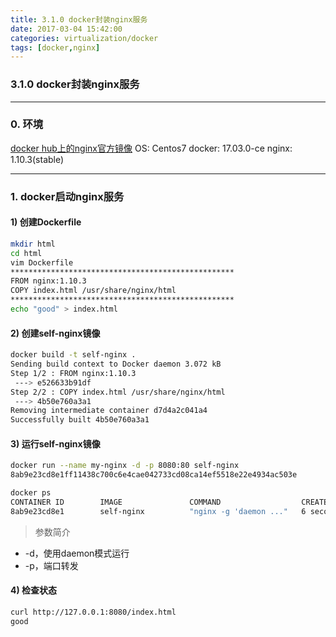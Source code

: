 ```yaml
---
title: 3.1.0 docker封装nginx服务
date: 2017-03-04 15:42:00
categories: virtualization/docker
tags: [docker,nginx]
---
```

### 3.1.0 docker封装nginx服务

---

### 0. 环境
[docker hub上的nginx官方镜像](https://hub.docker.com/_/nginx/)
OS: Centos7
docker: 17.03.0-ce
nginx: 1.10.3(stable)

---

### 1. docker启动nginx服务

#### 1) 创建Dockerfile
``` bash
mkdir html
cd html
vim Dockerfile
**************************************************
FROM nginx:1.10.3
COPY index.html /usr/share/nginx/html
**************************************************
echo "good" > index.html
```

#### 2) 创建self-nginx镜像
``` bash
docker build -t self-nginx .
Sending build context to Docker daemon 3.072 kB
Step 1/2 : FROM nginx:1.10.3
 ---> e526633b91df
Step 2/2 : COPY index.html /usr/share/nginx/html
 ---> 4b50e760a3a1
Removing intermediate container d7d4a2c041a4
Successfully built 4b50e760a3a1
```

#### 3) 运行self-nginx镜像
``` bash
docker run --name my-nginx -d -p 8080:80 self-nginx
8ab9e23cd8e1ff11438c700c6e4cae042733cd08ca14ef5518e22e4934ac503e

docker ps
CONTAINER ID        IMAGE               COMMAND                  CREATED             STATUS              PORTS                           NAMES
8ab9e23cd8e1        self-nginx          "nginx -g 'daemon ..."   6 seconds ago       Up 5 seconds        443/tcp, 0.0.0.0:8080->80/tcp   my-nginx
```
> 参数简介
- -d，使用daemon模式运行
- -p，端口转发

#### 4) 检查状态
``` bash
curl http://127.0.0.1:8080/index.html
good
```
